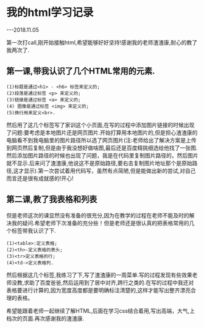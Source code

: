 # 我的html学习记录
---2018.11.05


第一次打call,刚开始接触html,希望能够好好坚持!感谢我的老师渣渣康,耐心的教了我两次了.


## 第一课,带我认识了几个HTML常用的元素.
```
(1)标题是通过<h1> - <h6> 标签来定义的;
(2)段落是通过标签 <p> 来定义的;
(3)链接是通过标签 <a> 来定义的; 
(4) 图像是通过标签 <img> 来定义的;
(5)换行用来定义<br>.
```
然后用了这几个标签写了家训这个小页面,在写的过程中添加图片链接的时候出现了问题:要考虑是本地图片还是网页图片.开始打算用本地图片的,但是担心渣渣康的电脑看不到我电脑里的图片路径所以选了网页图片(注:老师给出了解决方案是上传到网页然后复制,但是由于我没想好做啥图,最后还是百度精挑细选给他找了一张图.然后添加图片路径的时候也出现了问题，我是在代码里复制图片路径的，然后图片就不显示.后来问了渣渣康,他说这不是原始路径,要右击复制图片地址那个是原始路径,这才显示).第一次尝试着用代码写，虽然有点简陋,但是能做出新的尝试,对自己而言还是很有成就感的!开心!

## 第二课,教了我表格和列表
但是老师这次的课显然没有准备的很充分,因为在教学的过程在老师不能及时的解决我的疑问.希望老师下次准备的充分些！但是老师还是很认真的把表格常用的几个标签带我认识了下.
```
(1)<table>:定义表格;
(2)<th>-定义表格的表头;
(3)<tr>定义表格的行;
(4)<td->定义表格列.
```
然后根据这几个标签,我练习了下,写了渣渣康的一周菜单.写的过程发现有些效果老师没教,求助了百度爸爸,然后运用到了居中对齐,跨行之类的.在写的过程中我还对表格要进行计算的,因为宽度高度都是要明确标注清楚的,这样才能写出整齐漂亮合理的表格。
  
 希望能跟着老师一起继续了解HTML,后面在学习css结合着用,写出高端，大气,上档次的页面.再次感谢我的渣渣康.
